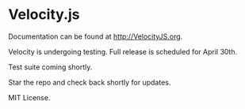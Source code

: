 Velocity.js
========

Documentation can be found at http://VelocityJS.org.

Velocity is undergoing testing. Full release is scheduled for April 30th.

Test suite coming shortly.

Star the repo and check back shortly for updates.

MIT License.


